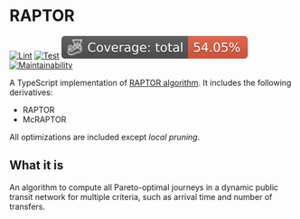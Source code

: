 # RAPTOR

[![Lint](https://github.com/Cata-Dev/RAPTOR/actions/workflows/lint.yml/badge.svg?branch=mc-no-local-pruning)](https://github.com/Cata-Dev/RAPTOR/actions/workflows/lint.yml)
[![Test](https://github.com/Cata-Dev/RAPTOR/actions/workflows/test.yml/badge.svg?branch=mc-no-local-pruning)](https://github.com/Cata-Dev/RAPTOR/actions/workflows/test.yml)
![Coverage: total](./badges/coverage-total.svg)
[![Maintainability](https://qlty.sh/badges/5bb9d02c-a878-4bab-807f-04cc28bb7520/maintainability.svg)](https://qlty.sh/gh/Cata-Dev/projects/RAPTOR)

A TypeScript implementation of [RAPTOR algorithm](https://pubsonline.informs.org/doi/10.1287/trsc.2014.0534).
It includes the following derivatives:

- RAPTOR
- McRAPTOR

All optimizations are included except _local pruning_.

## What it is

An algorithm to compute all Pareto-optimal journeys in a dynamic public transit network for multiple criteria, such as arrival time and number of transfers.

